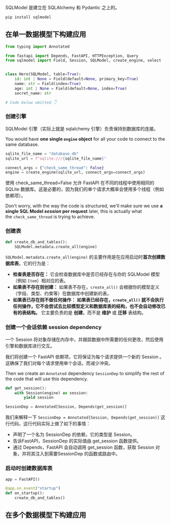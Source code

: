 SQLModel 是建立在 SQLAlchemy 和 Pydantic 之上的。

```bash
pip install sqlmodel
```

## 在单一数据模型下构建应用

```python
from typing import Annotated

from fastapi import Depends, FastAPI, HTTPException, Query
from sqlmodel import Field, Session, SQLModel, create_engine, select


class Hero(SQLModel, table=True):
    id: int | None = Field(default=None, primary_key=True)
    name: str = Field(index=True)
    age: int | None = Field(default=None, index=True)
    secret_name: str

# Code below omitted 👇
```

### **创建引擎**

SQLModel 引擎（实际上就是 sqlalchemy 引擎）负责保持到数据库的连接。

You would have **one single `engine` object** for all your code to connect to the same database.

```python
sqlite_file_name = "database.db"
sqlite_url = f"sqlite:///{sqlite_file_name}"

connect_args = {"check_same_thread": False}
engine = create_engine(sqlite_url, connect_args=connect_args)
```

使用 check_same_thread=False 允许 FastAPI 在不同的线程中使用相同的 SQLite 数据库。这是必要的，因为我们的单个请求大概率会使用多个线程（例如依赖项）。

Don't worry, with the way the code is structured, we'll make sure we use **a single SQL Model _session_ per request** later, this is actually what the `check_same_thread` is trying to achieve.

### **创建表**

```python
def create_db_and_tables():
	SQLModel.metadata.create_all(engine)
```

`SQLModel.metadata.create_all(engine)` 的主要作用是在应用启动时**首次创建数据库表**。它的行为是：

- **检查表是否存在：** 它会检查数据库中是否已经存在与你的 SQLModel 模型（例如 `Item`）相对应的表。
- **如果表不存在则创建：** 如果表不存在，`create_all()` 会根据你的模型定义（字段、类型、约束等）在数据库中创建新的表。
- **如果表已存在则不做任何操作：** **如果表已经存在，`create_all()` 就不会执行任何操作，它不会尝试去比较模型定义和数据库表的结构，也不会自动修改已有的表结构。** 它主要负责的是 **创建**，而不是 **维护** 或 **迁移** 表结构。



### **创建一个会话依赖 session dependency**

一个 Session 将对象存储在内存中，并跟踪数据中所需要的任何更改，然后使用引擎和数据库进行交互。

我们将创建一个 FastAPI 依赖项，它将保证为每个请求提供一个新的 Session 。这确保了我们对每个请求使用单个会话，而减少冲突。

Then we create an `Annotated` dependency `SessionDep` to simplify the rest of the code that will use this dependency.

```python
def get_session():
	with Session(engine) as session:
		yield session

SessionDep = Annotated[Session, Depends(get_session)]
```

我们来解释一下 `SessionDep = Annotated[Session, Depends(get_session)]` 这行代码，这行代码实际上做了如下的事情：

- 声明了一个名为 SessionDep 的依赖，它的类型是 Session。
- 告诉FastAPI，SessionDep 的实际值由 get_session 函数提供。
- 通过 Depends，FastAPI 会自动调用 get_session 函数，获取 Session 对象，并将其注入到需要SessionDep 的函数或路由中。

### **启动时创建数据库表**

```python
app = FastAPI() 

@app.on_event("startup") 
def on_startup(): 
	create_db_and_tables()
```


## 在多个数据模型下构建应用

